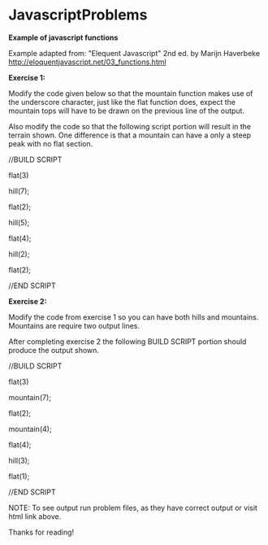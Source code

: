 JavascriptProblems
==================
<b>Example of javascript functions</b>

Example adapted from:
 "Elequent Javascript" 2nd ed. by Marijn Haverbeke
http://eloquentjavascript.net/03_functions.html


<b> Exercise 1: </b> 

Modify the code given below so that the mountain function makes use of the underscore character, just like the flat function does, expect the mountain tops will have to be drawn on the previous line of the output.

Also modify the code so that the following script portion will result in the terrain shown. One difference is that a mountain can have a only a steep peak with no flat section.

  //BUILD SCRIPT
  
  flat(3)
  
  hill(7);
  
  flat(2);
  
  hill(5);
  
  flat(4);
  
  hill(2);
  
  flat(2);
  
  //END SCRIPT

<b> Exercise 2: </b>

Modify the code from exercise 1 so you can have both hills and mountains. Mountains are require two output lines. 

After completing exercise 2 the following BUILD SCRIPT portion should produce the output shown. 

  //BUILD SCRIPT
  
  flat(3)
  
  mountain(7);
  
  flat(2);
  
  mountain(4);
  
  flat(4);
  
  hill(3);
  
  flat(1);
  
  //END SCRIPT

NOTE: To see output run problem files, as they have correct output or visit html link above. 

Thanks for reading!

    
